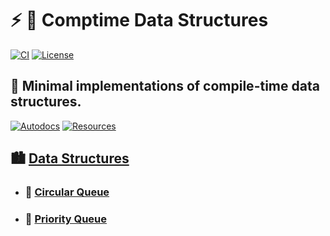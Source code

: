 # :zap: :lotus_position: **Comptime Data Structures**

[![CI][ci-shield]][ci-url]
[![License][license-shield]][license-url]

## :baby_chick: Minimal implementations of compile-time data structures.

[![Autodocs][autodocs-shield]][autodocs-url]
[![Resources][resources-shield]][resources-url]

## :cityscape: [Data Structures](src/)

- ### :circus_tent: [Circular Queue](src/comptime_circular_queue.zig)

- ### :mount_fuji: [Priority Queue](src/comptime_priority_queue.zig)

<!-- MARKDOWN LINKS -->

[ci-shield]: https://img.shields.io/github/workflow/status/tensorush/Comptime-Data-Structures/CI?style=for-the-badge&logo=github&label=CI&labelColor=black
[ci-url]: https://github.com/tensorush/Comptime-Data-Structures/blob/master/.github/workflows/ci.yml
[autodocs-shield]: https://img.shields.io/badge/click_to_read-F6A516?style=for-the-badge&logo=zig&logoColor=F6A516&label=autodocs&labelColor=black
[autodocs-url]: https://tensorush.github.io/Comptime-Data-Structures/#root
[resources-shield]: https://img.shields.io/badge/click_to_learn-F6A516?style=for-the-badge&logo=zig&logoColor=F6A516&label=resources&labelColor=black
[resources-url]: https://github.com/tensorush/Awesome-PL-Learning#lizard-zig
[license-shield]: https://img.shields.io/github/license/tensorush/Comptime-Data-Structures.svg?style=for-the-badge
[license-url]: https://github.com/tensorush/Comptime-Data-Structures/blob/master/LICENSE
